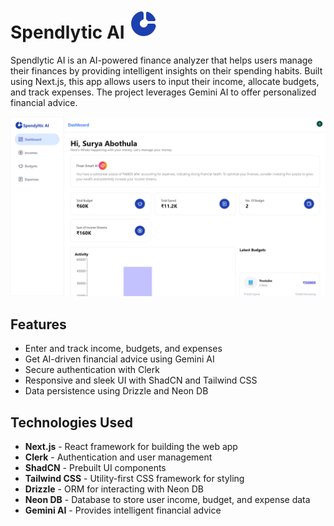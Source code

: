 # Spendlytic AI ![Spendlytic AI Logo](/public/chart-donut.svg)

Spendlytic AI is an AI-powered finance analyzer that helps users manage their finances by providing intelligent insights on their spending habits. Built using Next.js, this app allows users to input their income, allocate budgets, and track expenses. The project leverages Gemini AI to offer personalized financial advice.

![Spendlytic AI Dashboard](/public/dashboard.png)

## Features

- Enter and track income, budgets, and expenses
- Get AI-driven financial advice using Gemini AI
- Secure authentication with Clerk
- Responsive and sleek UI with ShadCN and Tailwind CSS
- Data persistence using Drizzle and Neon DB

## Technologies Used

- **Next.js** - React framework for building the web app
- **Clerk** - Authentication and user management
- **ShadCN** - Prebuilt UI components
- **Tailwind CSS** - Utility-first CSS framework for styling
- **Drizzle** - ORM for interacting with Neon DB
- **Neon DB** - Database to store user income, budget, and expense data
- **Gemini AI** - Provides intelligent financial advice

